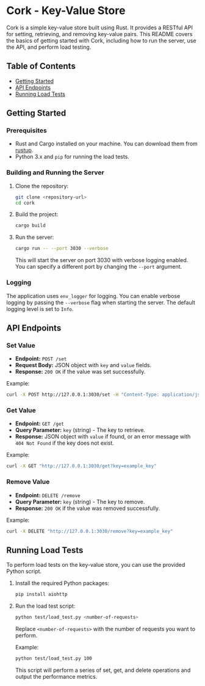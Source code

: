 # Cork - Key-Value Store

Cork is a simple key-value store built using Rust. It provides a RESTful API for setting, retrieving, and removing key-value pairs. This README covers the basics of getting started with Cork, including how to run the server, use the API, and perform load testing.

## Table of Contents

- [Getting Started](#getting-started)
- [API Endpoints](#api-endpoints)
- [Running Load Tests](#running-load-tests)

## Getting Started

### Prerequisites

- Rust and Cargo installed on your machine. You can download them from [rustup](https://rustup.rs/).
- Python 3.x and `pip` for running the load tests.

### Building and Running the Server

1. Clone the repository:

   ```sh
   git clone <repository-url>
   cd cork
   ```

2. Build the project:

   ```sh
   cargo build
   ```

3. Run the server:

   ```sh
   cargo run -- --port 3030 --verbose
   ```

   This will start the server on port 3030 with verbose logging enabled. You can specify a different port by changing the `--port` argument.

### Logging

The application uses `env_logger` for logging. You can enable verbose logging by passing the `--verbose` flag when starting the server. The default logging level is set to `Info`.

## API Endpoints

### Set Value

- **Endpoint:** `POST /set`
- **Request Body:** JSON object with `key` and `value` fields.
- **Response:** `200 OK` if the value was set successfully.

Example:

```sh
curl -X POST http://127.0.0.1:3030/set -H "Content-Type: application/json" -d '{"key": "example_key", "value": "example_value"}'
```

### Get Value

- **Endpoint:** `GET /get`
- **Query Parameter:** `key` (string) - The key to retrieve.
- **Response:** JSON object with `value` if found, or an error message with `404 Not Found` if the key does not exist.

Example:

```sh
curl -X GET "http://127.0.0.1:3030/get?key=example_key"
```

### Remove Value

- **Endpoint:** `DELETE /remove`
- **Query Parameter:** `key` (string) - The key to remove.
- **Response:** `200 OK` if the value was removed successfully.

Example:

```sh
curl -X DELETE "http://127.0.0.1:3030/remove?key=example_key"
```

## Running Load Tests

To perform load tests on the key-value store, you can use the provided Python script.

1. Install the required Python packages:

   ```sh
   pip install aiohttp
   ```

2. Run the load test script:

   ```sh
   python test/load_test.py <number-of-requests>
   ```

   Replace `<number-of-requests>` with the number of requests you want to perform.

   Example:

   ```sh
   python test/load_test.py 100
   ```

   This script will perform a series of set, get, and delete operations and output the performance metrics.